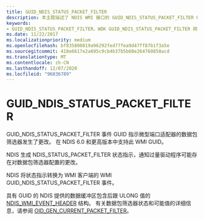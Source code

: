 ```yaml
---
title: GUID_NDIS_STATUS_PACKET_FILTER
description: 本主题描述了 NDIS WMI 接口的 GUID_NDIS_STATUS_PACKET_FILTER GUID。
keywords:
- GUID_NDIS_STATUS_PACKET_FILTER，WDK GUID_NDIS_STATUS_PACKET_FILTER 网络驱动程序
ms.date: 11/22/2017
ms.localizationpriority: medium
ms.openlocfilehash: bf835800819a96292fed77fea9d47ff87b1f3a5e
ms.sourcegitcommit: 418e6617e2a695c9cb4b37b5b60e264760858acd
ms.translationtype: MT
ms.contentlocale: zh-CN
ms.lasthandoff: 12/07/2020
ms.locfileid: "96836789"
---
```

# <a name="guid_ndis_status_packet_filter"></a>GUID_NDIS_STATUS_PACKET_FILTER

GUID_NDIS_STATUS_PACKET_FILTER 事件 GUID 指示微型端口适配器的数据包筛选器发生了更改。 在 NDIS 6.0 和更高版本中支持此 WMI GUID。

NDIS 生成 NDIS_STATUS_PACKET_FILTER 状态指示，通知过量驱动程序可能存在对数据包筛选器配置的更改。

NDIS 将状态指示转换为 WMI 客户端的 WMI GUID_NDIS_STATUS_PACKET_FILTER 事件。

具有 GUID 的 NDIS 提供的数据缓冲区包含后跟 ULONG 值的 [NDIS_WMI_EVENT_HEADER](/windows-hardware/drivers/ddi/ntddndis/ns-ntddndis-_ndis_wmi_event_header) 结构。 有关数据包筛选器状态和可能值的详细信息，请参阅 [OID_GEN_CURRENT_PACKET_FILTER](oid-gen-current-packet-filter.md)。
